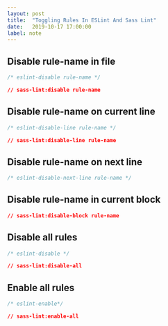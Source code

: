 ```yaml
---
layout: post
title:  "Toggling Rules In ESLint And Sass Lint"
date:   2019-10-17 17:00:00
label: note
---
```


## Disable rule-name in file

```js
/* eslint-disable rule-name */
```

```css
// sass-lint:disable rule-name
```


## Disable rule-name on current line

```js
/* eslint-disable-line rule-name */
```

```css
// sass-lint:disable-line rule-name
```

## Disable rule-name on next line

```js
/* eslint-disable-next-line rule-name */
```

## Disable rule-name in current block

```css
// sass-lint:disable-block rule-name
```

## Disable all rules

```js
/* eslint-disable */
```

```css
// sass-lint:disable-all
```

## Enable all rules

```js
/* eslint-enable*/
```

```css
// sass-lint:enable-all
```